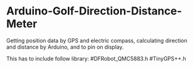 # Arduino-Golf-Direction-Distance-Meter
Getting position data by GPS and electric compass, calculating direction and distance by Arduino, and to pin on display.

This has to include follow library:
#DFRobot_QMC5883.h
#TinyGPS++.h
